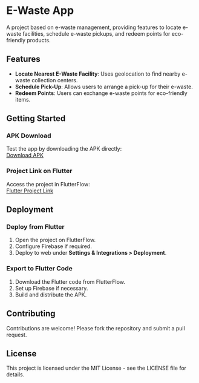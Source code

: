 # E-Waste App

A project based on e-waste management, providing features to locate e-waste facilities, schedule e-waste pickups, and redeem points for eco-friendly products.

## Features

- **Locate Nearest E-Waste Facility**: Uses geolocation to find nearby e-waste collection centers.
- **Schedule Pick-Up**: Allows users to arrange a pick-up for their e-waste.
- **Redeem Points**: Users can exchange e-waste points for eco-friendly items.

## Getting Started

### APK Download
Test the app by downloading the APK directly:  
[Download APK](https://www.mediafire.com/file/zx87weytvejmsdu/test.apk/file)

### Project Link on Flutter
Access the project in FlutterFlow:  
[Flutter Project Link](https://app.flutterflow.io/project/vultr-p8r7jk)

## Deployment

### Deploy from Flutter
1. Open the project on FlutterFlow.
2. Configure Firebase if required.
3. Deploy to web under **Settings & Integrations > Deployment**.

### Export to Flutter Code
1. Download the Flutter code from FlutterFlow.
2. Set up Firebase if necessary.
3. Build and distribute the APK.

## Contributing

Contributions are welcome! Please fork the repository and submit a pull request.

## License

This project is licensed under the MIT License - see the LICENSE file for details.
